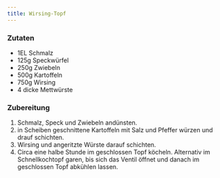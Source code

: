 ```yaml
---
title: Wirsing-Topf
---
```

### Zutaten
* 1EL Schmalz
* 125g Speckwürfel
* 250g Zwiebeln
* 500g Kartoffeln
* 750g Wirsing
* 4 dicke Mettwürste

### Zubereitung
1. Schmalz, Speck und Zwiebeln andünsten.
1. in Scheiben geschnittene Kartoffeln mit Salz und Pfeffer würzen und drauf schichten.
1. Wirsing und angeritzte Würste darauf schichten.
1. Circa eine halbe Stunde im geschlossen Topf köcheln. Alternativ im Schnellkochtopf garen, bis sich das Ventil öffnet und danach im geschlossen Topf abkühlen lassen.
